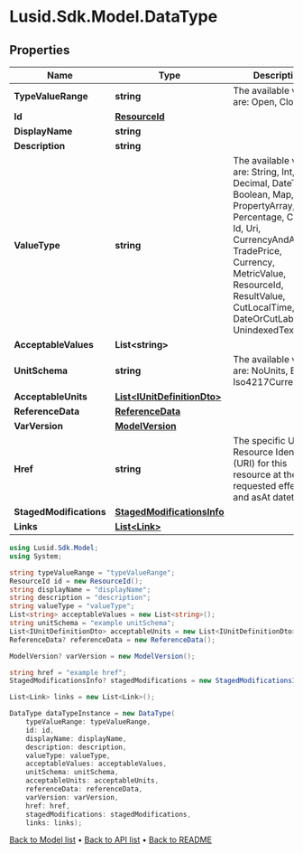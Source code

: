 # Lusid.Sdk.Model.DataType

## Properties

Name | Type | Description | Notes
------------ | ------------- | ------------- | -------------
**TypeValueRange** | **string** | The available values are: Open, Closed | 
**Id** | [**ResourceId**](ResourceId.md) |  | 
**DisplayName** | **string** |  | 
**Description** | **string** |  | 
**ValueType** | **string** | The available values are: String, Int, Decimal, DateTime, Boolean, Map, List, PropertyArray, Percentage, Code, Id, Uri, CurrencyAndAmount, TradePrice, Currency, MetricValue, ResourceId, ResultValue, CutLocalTime, DateOrCutLabel, UnindexedText | 
**AcceptableValues** | **List&lt;string&gt;** |  | [optional] 
**UnitSchema** | **string** | The available values are: NoUnits, Basic, Iso4217Currency | [optional] 
**AcceptableUnits** | [**List&lt;IUnitDefinitionDto&gt;**](IUnitDefinitionDto.md) |  | [optional] 
**ReferenceData** | [**ReferenceData**](ReferenceData.md) |  | [optional] 
**VarVersion** | [**ModelVersion**](ModelVersion.md) |  | [optional] 
**Href** | **string** | The specific Uniform Resource Identifier (URI) for this resource at the requested effective and asAt datetime. | [optional] 
**StagedModifications** | [**StagedModificationsInfo**](StagedModificationsInfo.md) |  | [optional] 
**Links** | [**List&lt;Link&gt;**](Link.md) |  | [optional] 

```csharp
using Lusid.Sdk.Model;
using System;

string typeValueRange = "typeValueRange";
ResourceId id = new ResourceId();
string displayName = "displayName";
string description = "description";
string valueType = "valueType";
List<string> acceptableValues = new List<string>();
string unitSchema = "example unitSchema";
List<IUnitDefinitionDto> acceptableUnits = new List<IUnitDefinitionDto>();
ReferenceData? referenceData = new ReferenceData();

ModelVersion? varVersion = new ModelVersion();

string href = "example href";
StagedModificationsInfo? stagedModifications = new StagedModificationsInfo();

List<Link> links = new List<Link>();

DataType dataTypeInstance = new DataType(
    typeValueRange: typeValueRange,
    id: id,
    displayName: displayName,
    description: description,
    valueType: valueType,
    acceptableValues: acceptableValues,
    unitSchema: unitSchema,
    acceptableUnits: acceptableUnits,
    referenceData: referenceData,
    varVersion: varVersion,
    href: href,
    stagedModifications: stagedModifications,
    links: links);
```

[Back to Model list](../README.md#documentation-for-models) &#8226; [Back to API list](../README.md#documentation-for-api-endpoints) &#8226; [Back to README](../README.md)
